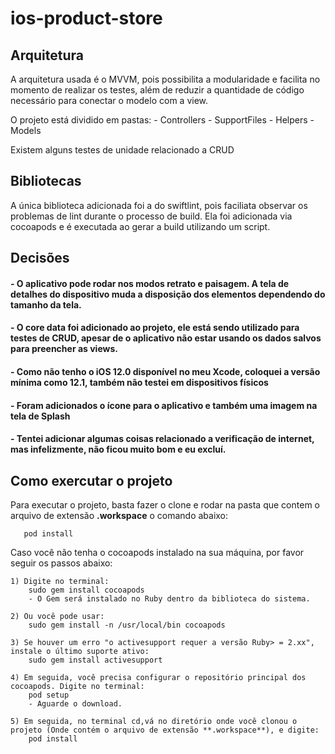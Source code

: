 # ios-product-store

## Arquitetura

A arquitetura usada é o MVVM, pois possibilita a modularidade e facilita no momento de realizar os testes, além de reduzir a quantidade de código necessário para conectar o modelo com a view.

O projeto está dividido em pastas:
    - Controllers
    - SupportFiles
    - Helpers
    - Models
    
Existem alguns testes de unidade relacionado a CRUD

## Bibliotecas

A única biblioteca adicionada foi a do swiftlint, pois faciliata observar os problemas de lint  durante o processo de build. Ela foi adicionada via cocoapods e é executada ao gerar a build utilizando um script.

## Decisões

#### - O aplicativo pode rodar nos modos retrato e paisagem. A tela de detalhes do dispositivo muda a disposição dos elementos dependendo do tamanho da tela.

#### - O core data foi adicionado ao projeto, ele está sendo utilizado para testes de CRUD, apesar de o aplicativo não estar usando os dados salvos para preencher as views.

#### - Como não tenho o iOS 12.0 disponível no meu Xcode, coloquei a versão mínima como 12.1, também não testei em dispositivos físicos

#### - Foram adicionados o ícone para o aplicativo e também uma imagem na tela de Splash

#### - Tentei adicionar algumas coisas relacionado a verificação de internet, mas infelizmente, não ficou muito bom e eu excluí.

## Como exercutar o projeto

   Para executar o projeto, basta fazer o clone e rodar na pasta que contem o arquivo de extensão **.workspace** o comando abaixo:
   
       pod install

   Caso você não tenha o cocoapods instalado na sua máquina, por favor seguir os passos abaixo:
   
    1) Digite no terminal:
        sudo gem install cocoapods
        - O Gem será instalado no Ruby dentro da biblioteca do sistema.
        
    2) Ou você pode usar:
        sudo gem install -n /usr/local/bin cocoapods
        
    3) Se houver um erro "o activesupport requer a versão Ruby> = 2.xx", instale o último suporte ativo:
        sudo gem install activesupport
        
    4) Em seguida, você precisa configurar o repositório principal dos cocoapods. Digite no terminal:
        pod setup
        - Aguarde o download.
        
    5) Em seguida, no terminal cd,vá no diretório onde você clonou o projeto (Onde contém o arquivo de extensão **.workspace**), e digite:
        pod install


